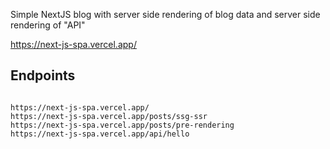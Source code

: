 Simple NextJS blog with server side rendering of blog data and server side rendering of "API" 

https://next-js-spa.vercel.app/

## Endpoints
```

https://next-js-spa.vercel.app/
https://next-js-spa.vercel.app/posts/ssg-ssr
https://next-js-spa.vercel.app/posts/pre-rendering
https://next-js-spa.vercel.app/api/hello
```

